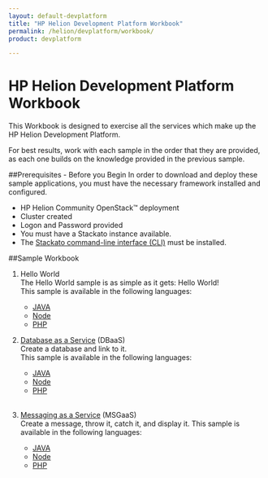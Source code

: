 ```yaml
---
layout: default-devplatform
title: "HP Helion Development Platform Workbook"
permalink: /helion/devplatform/workbook/
product: devplatform

---
```

# HP Helion Development Platform Workbook
This Workbook is designed to exercise all the services which make up the HP Helion Development Platform. 

For best results, work with each sample in the order that they are provided, as each one builds on the knowledge provided in the previous sample. 

##Prerequisites - Before you Begin
In order to download and deploy these sample applications, you must have the necessary framework installed and configured.

- HP Helion Community OpenStack&trade; deployment
- Cluster created
- Logon and Password provided
- You must have a Stackato instance available. 
- The  [Stackato command-line interface (CLI)](http://docs.stackato.com/user/client/index.html#client) must be installed. 
 
 

##Sample Workbook
1. Hello World <br>
The Hello World sample is as simple as it gets: Hello World! <br>This sample is available in the following languages:
	- [JAVA](/helion/devplatform/workbook/helloworld/java/)
	- [Node](/helion/devplatform/workbook/helloworld/node/)
	- [PHP](/helion/devplatform/workbook/helloworld/php/)

2. [Database as a Service](/helion/devplatform/workbook/database/) (DBaaS) <br>
Create a database and link to it.<br>This sample is available in the following languages:


	- [JAVA](/helion/devplatform/workbook/database/java/)
	- [Node](/helion/devplatform/workbook/database/node/)
	- [PHP](/helion/devplatform/workbook/database/php/)
	<br>
3. [Messaging as a Service](/helion/devplatform/workbook/messaging/) (MSGaaS)<br> Create a message, throw it, catch it, and display it.
This sample is available in the following languages:
	- [JAVA](/helion/devplatform/workbook/messaging/java/)
	- [Node](/helion/devplatform/workbook/messaging/node/)
	- [PHP](/helion/devplatform/workbook/messaging/php/)
	
